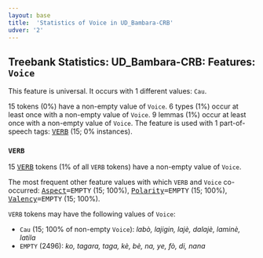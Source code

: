 ```yaml
---
layout: base
title:  'Statistics of Voice in UD_Bambara-CRB'
udver: '2'
---
```


## Treebank Statistics: UD_Bambara-CRB: Features: `Voice`

This feature is universal.
It occurs with 1 different values: `Cau`.

15 tokens (0%) have a non-empty value of `Voice`.
6 types (1%) occur at least once with a non-empty value of `Voice`.
9 lemmas (1%) occur at least once with a non-empty value of `Voice`.
The feature is used with 1 part-of-speech tags: <tt><a href="bm_crb-pos-VERB.html">VERB</a></tt> (15; 0% instances).

### `VERB`

15 <tt><a href="bm_crb-pos-VERB.html">VERB</a></tt> tokens (1% of all `VERB` tokens) have a non-empty value of `Voice`.

The most frequent other feature values with which `VERB` and `Voice` co-occurred: <tt><a href="bm_crb-feat-Aspect.html">Aspect</a></tt><tt>=EMPTY</tt> (15; 100%), <tt><a href="bm_crb-feat-Polarity.html">Polarity</a></tt><tt>=EMPTY</tt> (15; 100%), <tt><a href="bm_crb-feat-Valency.html">Valency</a></tt><tt>=EMPTY</tt> (15; 100%).

`VERB` tokens may have the following values of `Voice`:

* `Cau` (15; 100% of non-empty `Voice`): <em>labò, lajigin, lajè, dalajè, laminè, latila</em>
* `EMPTY` (2496): <em>ko, tagara, taga, kè, bè, na, ye, fò, di, nana</em>


